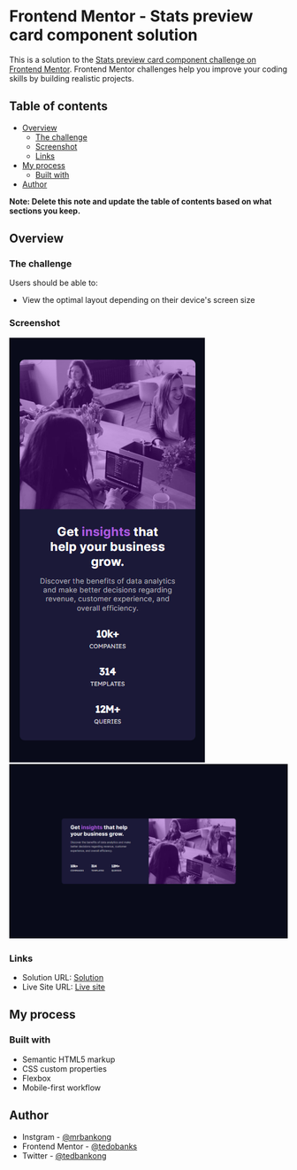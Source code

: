 # Frontend Mentor - Stats preview card component solution

This is a solution to the [Stats preview card component challenge on Frontend Mentor](https://www.frontendmentor.io/challenges/stats-preview-card-component-8JqbgoU62). Frontend Mentor challenges help you improve your coding skills by building realistic projects. 

## Table of contents

- [Overview](#overview)
  - [The challenge](#the-challenge)
  - [Screenshot](#screenshot)
  - [Links](#links)
- [My process](#my-process)
  - [Built with](#built-with)
- [Author](#author)

**Note: Delete this note and update the table of contents based on what sections you keep.**

## Overview

### The challenge

Users should be able to:

- View the optimal layout depending on their device's screen size

### Screenshot

![](screenshot_1.png)
![](screenshot_2.png)

### Links

- Solution URL: [Solution](https://www.frontendmentor.io/solutions/responsive-stats-preview-card-component-built-using-html-and-css-u8s_vXincJ)
- Live Site URL: [Live site](https://tedobanks.github.io/stats-preview-component/)

## My process

### Built with

- Semantic HTML5 markup
- CSS custom properties
- Flexbox
- Mobile-first workflow

## Author

- Instgram - [@mrbankong](https://www.instagram.com/mrbankong)
- Frontend Mentor - [@tedobanks](https://www.frontendmentor.io/profile/tedobanks)
- Twitter - [@tedbankong](https://www.twitter.com/tedbankong)
